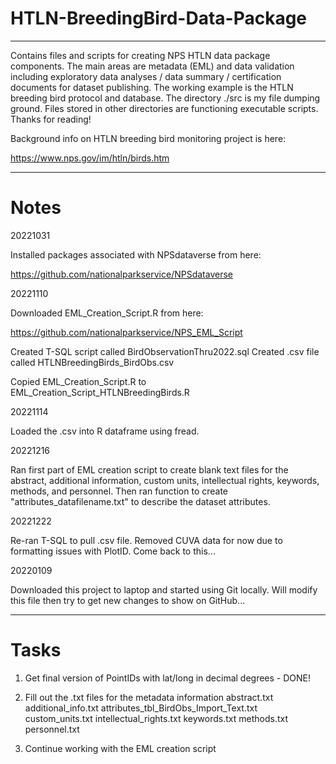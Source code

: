 # HTLN-BreedingBird-Data-Package
----------------
Contains files and scripts for creating NPS HTLN data package components. The main areas are metadata (EML) and data validation including exploratory data analyses / data summary / certification documents for dataset publishing. The working example is the HTLN breeding bird protocol and database. The directory ./src is my file dumping ground. Files stored in other directories are functioning executable scripts. Thanks for reading!

Background info on HTLN breeding bird monitoring project is here:

https://www.nps.gov/im/htln/birds.htm

--------------------------------
# Notes

20221031

Installed packages associated with NPSdataverse from here:

https://github.com/nationalparkservice/NPSdataverse

20221110

Downloaded EML_Creation_Script.R from here:

https://github.com/nationalparkservice/NPS_EML_Script

Created T-SQL script called BirdObservationThru2022.sql
Created .csv file called HTLNBreedingBirds_BirdObs.csv

Copied EML_Creation_Script.R to EML_Creation_Script_HTLNBreedingBirds.R

20221114

Loaded the .csv into R dataframe using fread.

20221216

Ran first part of EML creation script to create blank text files for the abstract, additional information, custom units, intellectual
rights, keywords, methods, and personnel. Then ran function to create "attributes_datafilename.txt" to describe the dataset attributes.

20221222

Re-ran T-SQL to pull .csv file. Removed CUVA data for now due to formatting issues with PlotID. Come back to this...


20220109

Downloaded this project to laptop and started using Git locally. Will modify this file then try to get new changes to show on GitHub...


-----------------
# Tasks

1. Get final version of PointIDs with lat/long in decimal degrees - DONE!
2. Fill out the .txt files for the metadata information
	abstract.txt
	additional_info.txt
	attributes_tbl_BirdObs_Import_Text.txt
	custom_units.txt
	intellectual_rights.txt
	keywords.txt
	methods.txt
	personnel.txt
	
	
3. Continue working with the EML creation script

